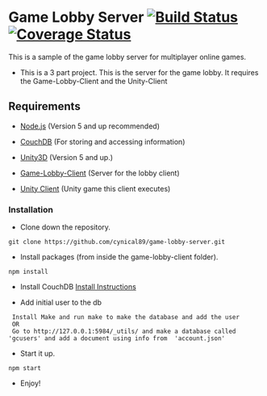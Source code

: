 # Game Lobby Server [![Build Status](https://travis-ci.org/cynical89/game-lobby-server.svg?branch=master)](https://travis-ci.org/cynical89/game-lobby-server) [![Coverage Status](https://coveralls.io/repos/github/cynical89/game-lobby-server/badge.svg?branch=master)](https://coveralls.io/github/cynical89/game-lobby-server?branch=master)
This is a sample of the game lobby server for multiplayer online games.

* This is a 3 part project. This is the server for the game lobby. It requires the Game-Lobby-Client and the Unity-Client

## Requirements
* [Node.js](https://nodejs.org/en/) (Version 5 and up recommended)
* [CouchDB](http://couchdb.apache.org/) (For storing and accessing information)
* [Unity3D](https://unity3d.com/get-unity/download) (Version 5 and up.)

* [Game-Lobby-Client](https://github.com/cynical89/game-lobby-client) (Server for the lobby client)
* [Unity Client](https://github.com/cynical89/unity-client) (Unity game this client executes)

### Installation

* Clone down the repository.
```
git clone https://github.com/cynical89/game-lobby-server.git
```

* Install packages (from inside the game-lobby-client folder).
```
npm install
```

* Install CouchDB
[Install Instructions](https://wiki.apache.org/couchdb/Installation)

* Add initial user to the db
```
 Install Make and run make to make the database and add the user
 OR
 Go to http://127.0.0.1:5984/_utils/ and make a database called 'gcusers' and add a document using info from  'account.json'
 ```

* Start it up.
```
npm start
```

* Enjoy!
